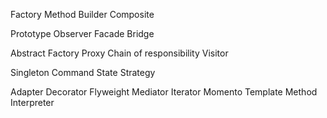 Factory Method
Builder
Composite

Prototype
Observer
Facade
Bridge

Abstract Factory
Proxy
Chain of responsibility
Visitor

Singleton
Command
State
Strategy

Adapter
Decorator
Flyweight
Mediator
Iterator
Momento
Template Method
Interpreter
